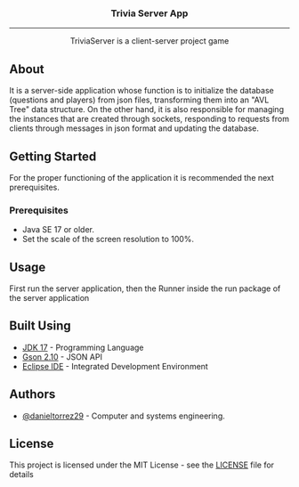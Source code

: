 <h3 align="center">Trivia Server App</h3>

---

<p align="center"> TriviaServer is a client-server project game
    <br> 
</p>


## About

It is a server-side application whose function is to initialize the database (questions and players) from json files, transforming them into an "AVL Tree" data structure. On the other hand, it is also responsible for managing the instances that are created through sockets, responding to requests from clients through messages in json format and updating the database.

## Getting Started

For the proper functioning of the application it is recommended the next prerequisites.

### Prerequisites

- Java SE 17 or older.
- Set the scale of the screen resolution to 100%.

## Usage

First run the server application, then the Runner inside the run package of the server application

## Built Using

- [JDK 17](https://docs.oracle.com/en/java/javase/17/docs/api/index.html) - Programming Language
- [Gson 2.10](https://javadoc.io/doc/com.google.code.gson/gson/latest/com.google.gson/module-summary.html) - JSON API
- [Eclipse IDE](https://eclipseide.org) - Integrated Development Environment

## Authors

- [@danieltorrez29](https://github.com/danieltorrez29) - Computer and systems engineering.

## License

This project is licensed under the MIT License - see the [LICENSE](LICENSE) file for details
